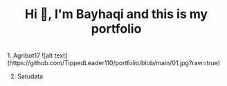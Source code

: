 
<h1 align="center">Hi 👋, I'm Bayhaqi and this is my portfolio </h1>
<br>
1. Agribot17
![alt text](https://github.com/TippedLeader110/portfolio/blob/main/01.jpg?raw=true)



2. Satudata
